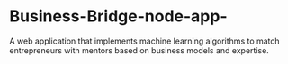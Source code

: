 # Business-Bridge-node-app-
A web application that implements machine learning algorithms to match entrepreneurs with mentors  based on business models and expertise.

